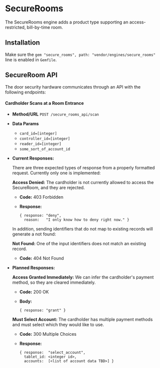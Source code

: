 # SecureRooms

The SecureRooms engine adds a product type supporting an access-restricted,
bill-by-time room.

## Installation

Make sure the `gem "secure_rooms", path: "vendor/engines/secure_rooms"`
line is enabled in `Gemfile`.

## SecureRoom API
The door security hardware communicates through an API with the following endpoints:

#### Cardholder Scans at a Room Entrance

* **Method/URL**
  `POST /secure_rooms_api/scan`

* **Data Params**

  * `card_id=[integer]`
  * `controller_id=[integer]`
  * `reader_id=[integer]`
  * `some_sort_of_account_id`

* **Current Responses:**

  There are three expected types of response from a properly formatted request. Currently only one is implemented:

  **Access Denied:** The cardholder is not currently allowed to access the SecureRoom, and they are rejected.

  * **Code:** 403 Forbidden
  * **Response:**

      ```
      { response: "deny",
        reason:   "I only know how to deny right now." }
      ```

  In addition, sending identifiers that do not map to existing records will generate a not found:

  **Not Found:** One of the input identifiers does not match an existing record.

  * **Code:** 404 Not Found

* **Planned Responses:**

  **Access Granted Immediately:** We can infer the cardholder's payment method, so they are cleared immediately.

  * **Code:** 200 OK
  * **Body:**

      ```
      { response: "grant" }
      ```

  **Must Select Account:** The cardholder has multiple payment methods and must select which they would like to use.

  * **Code:** 300 Multiple Choices
  * **Response:**

      ```
      { response:  "select_account",
        tablet_id: <integer id>,
        accounts:  [<list of account data TBD>] }
      ```
